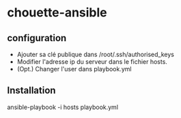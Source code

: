 # chouette-ansible

## configuration

* Ajouter sa clé publique dans /root/.ssh/authorised_keys
* Modifier l'adresse ip du serveur dans le fichier hosts.
* (Opt.) Changer l'user dans playbook.yml

## Installation
ansible-playbook -i hosts playbook.yml

